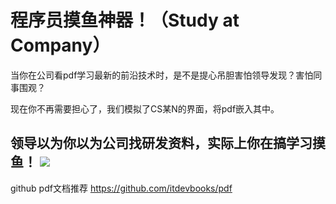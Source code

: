# 程序员摸鱼神器！（Study at Company）
当你在公司看pdf学习最新的前沿技术时，是不是提心吊胆害怕领导发现？害怕同事围观？

现在你不再需要担心了，我们模拟了CS某N的界面，将pdf嵌入其中。

**领导以为你以为公司找研发资料，实际上你在搞学习摸鱼！**
<img src="https://raw.githubusercontent.com/81519434/StudyAtCompany/master/images/snapshot.png">
-----
github pdf文档推荐
https://github.com/itdevbooks/pdf